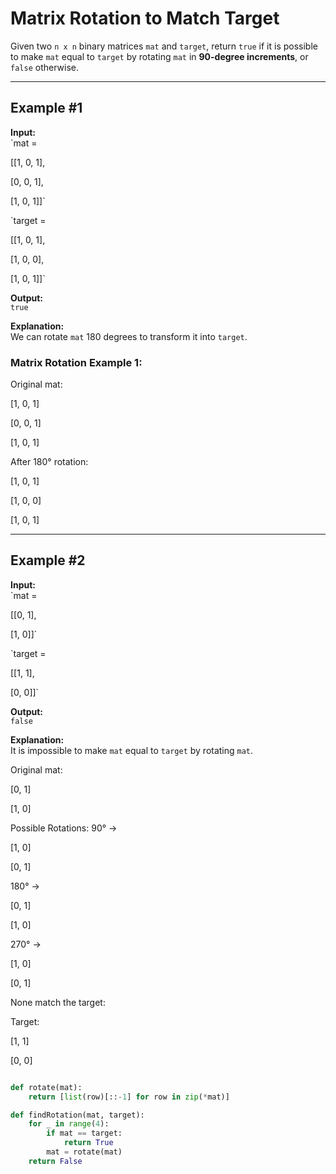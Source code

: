 # Matrix Rotation to Match Target

Given two `n x n` binary matrices `mat` and `target`, return `true` if it is possible to make `mat` equal to `target` by rotating `mat` in **90-degree increments**, or `false` otherwise.

---

## Example #1

**Input:**  
`mat = 

[[1, 0, 1], 
        
 [0, 0, 1], 
        
[1, 0, 1]]`  
        
`target = 

[[1, 0, 1], 
           
[1, 0, 0], 
           
[1, 0, 1]]`

**Output:**  
`true`

**Explanation:**  
We can rotate `mat` 180 degrees to transform it into `target`.

### Matrix Rotation Example 1:

Original mat:

[1, 0, 1]

[0, 0, 1]

[1, 0, 1]

After 180° rotation:

[1, 0, 1]

[1, 0, 0]

[1, 0, 1]


---

## Example #2

**Input:**  
`mat = 

[[0, 1], 

[1, 0]]`  

`target = 

[[1, 1], 

[0, 0]]`

**Output:**  
`false`

**Explanation:**  
It is impossible to make `mat` equal to `target` by rotating `mat`.

Original mat:

[0, 1]

[1, 0]

Possible Rotations:
90° -> 

[1, 0]

[0, 1]

180° -> 

[0, 1]

[1, 0]

270° ->

[1, 0]

[0, 1]

None match the target:

Target:

[1, 1]

[0, 0]



``` python

def rotate(mat):
    return [list(row)[::-1] for row in zip(*mat)]

def findRotation(mat, target):
    for _ in range(4):
        if mat == target:
            return True
        mat = rotate(mat)
    return False

